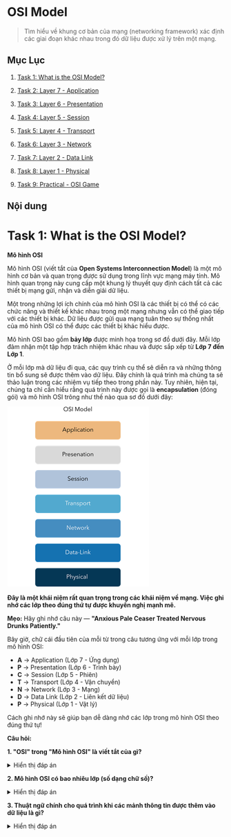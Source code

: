 # OSI Model

> Tìm hiểu về khung cơ bản của mạng (networking framework) xác định các giai đoạn khác nhau trong đó dữ liệu được xử lý trên một mạng.


## Mục Lục

1. [Task 1: What is the OSI Model?](#task-1-what-is-the-osi-model)

2. [Task 2: Layer 7 - Application](#task-2-layer-7-application)

3. [Task 3: Layer 6 - Presentation](#task-3-layer-6-presentation)

4. [Task 4: Layer 5 - Session](#task-4-layer-5-session)

5. [Task 5: Layer 4 - Transport](#task-5-layer-4-transport)

6. [Task 6: Layer 3 - Network](#task-6-layer-3-network)

7. [Task 7: Layer 2 - Data Link](#task-7-layer-2-data-link)

8. [Task 8: Layer 1 - Physical](#task-8-layer-1-physical)

9. [Task 9: Practical - OSI Game](#task-9-practical-osi-game)

## Nội dung

# Task 1: What is the OSI Model?

**Mô hình OSI**  

Mô hình OSI (viết tắt của **Open Systems Interconnection Model**) là một mô hình cơ bản và quan trọng được sử dụng trong lĩnh vực mạng máy tính. Mô hình quan trọng này cung cấp một khung lý thuyết quy định cách tất cả các thiết bị mạng gửi, nhận và diễn giải dữ liệu.

Một trong những lợi ích chính của mô hình OSI là các thiết bị có thể có các chức năng và thiết kế khác nhau trong một mạng nhưng vẫn có thể giao tiếp với các thiết bị khác. Dữ liệu được gửi qua mạng tuân theo sự thống nhất của mô hình OSI có thể được các thiết bị khác hiểu được.

Mô hình OSI bao gồm **bảy lớp** được minh họa trong sơ đồ dưới đây. Mỗi lớp đảm nhận một tập hợp trách nhiệm khác nhau và được sắp xếp từ **Lớp 7 đến Lớp 1**.

Ở mỗi lớp mà dữ liệu đi qua, các quy trình cụ thể sẽ diễn ra và những thông tin bổ sung sẽ được thêm vào dữ liệu. Đây chính là quá trình mà chúng ta sẽ thảo luận trong các nhiệm vụ tiếp theo trong phần này. Tuy nhiên, hiện tại, chúng ta chỉ cần hiểu rằng quá trình này được gọi là **encapsulation** (đóng gói) và mô hình OSI trông như thế nào qua sơ đồ dưới đây:  

![OSI](./img/3_OSI_Model/1.1.png)

**Đây là một khái niệm rất quan trọng trong các khái niệm về mạng. Việc ghi nhớ các lớp theo đúng thứ tự được khuyến nghị mạnh mẽ.**

**Mẹo:** Hãy ghi nhớ câu này — **"Anxious Pale Ceaser Treated Nervous Drunks Patiently."**  

Bây giờ, chữ cái đầu tiên của mỗi từ trong câu tương ứng với mỗi lớp trong mô hình OSI:

- **A** → Application (Lớp 7 - Ứng dụng)  
- **P** → Presentation (Lớp 6 - Trình bày)  
- **C** → Session (Lớp 5 - Phiên)  
- **T** → Transport (Lớp 4 - Vận chuyển)  
- **N** → Network (Lớp 3 - Mạng)  
- **D** → Data Link (Lớp 2 - Liên kết dữ liệu)  
- **P** → Physical (Lớp 1 - Vật lý)  

Cách ghi nhớ này sẽ giúp bạn dễ dàng nhớ các lớp trong mô hình OSI theo đúng thứ tự!

**Câu hỏi:**  

**1. "OSI" trong "Mô hình OSI" là viết tắt của gì?**  

<details>  
  <summary>Hiển thị đáp án</summary>  
  Đáp án: Open System Interconnection 
</details>  

**2. Mô hình OSI có bao nhiêu lớp (số dạng chữ số)?**  

<details>  
  <summary>Hiển thị đáp án</summary>  
  Đáp án: 7
</details>  

**3. Thuật ngữ chính cho quá trình khi các mảnh thông tin được thêm vào dữ liệu là gì?**  

<details>  
  <summary>Hiển thị đáp án</summary>  
  Đáp án: Encapsulation
</details>  
